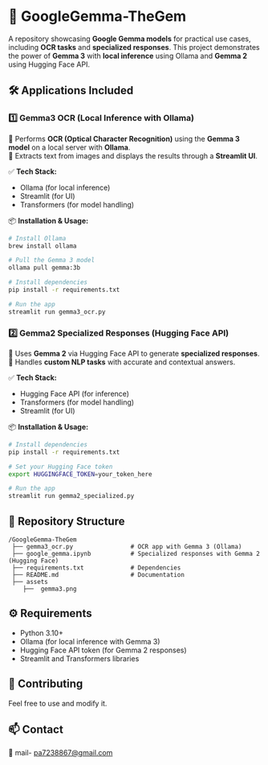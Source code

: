# 🚀 GoogleGemma-TheGem

A repository showcasing **Google Gemma models** for practical use cases, including **OCR tasks** and **specialized responses**. This project demonstrates the power of **Gemma 3** with **local inference** using Ollama and **Gemma 2** using Hugging Face API.

## 🛠️ Applications Included

### 1️⃣ Gemma3 OCR (Local Inference with Ollama)
🔹 Performs **OCR (Optical Character Recognition)** using the **Gemma 3 model** on a local server with **Ollama**.  
🔹 Extracts text from images and displays the results through a **Streamlit UI**.

✅ **Tech Stack:**
- Ollama (for local inference)
- Streamlit (for UI)
- Transformers (for model handling)

📦 **Installation & Usage:**
```bash
# Install Ollama
brew install ollama

# Pull the Gemma 3 model
ollama pull gemma:3b

# Install dependencies
pip install -r requirements.txt

# Run the app
streamlit run gemma3_ocr.py
```

### 2️⃣ Gemma2 Specialized Responses (Hugging Face API)
🔹 Uses **Gemma 2** via Hugging Face API to generate **specialized responses**.  
🔹 Handles **custom NLP tasks** with accurate and contextual answers.

✅ **Tech Stack:**
- Hugging Face API (for inference)
- Transformers (for model handling)
- Streamlit (for UI)

📦 **Installation & Usage:**
```bash
# Install dependencies
pip install -r requirements.txt

# Set your Hugging Face token
export HUGGINGFACE_TOKEN=your_token_here

# Run the app
streamlit run gemma2_specialized.py
```

## 📂 Repository Structure
```
/GoogleGemma-TheGem
 ├── gemma3_ocr.py                # OCR app with Gemma 3 (Ollama)
 ├── google_gemma.ipynb           # Specialized responses with Gemma 2 (Hugging Face)
 ├── requirements.txt             # Dependencies
 ├── README.md                    # Documentation
 ├── assets                  
    ├──  gemma3.png                   
```

## ⚙️ Requirements
- Python 3.10+
- Ollama (for local inference with Gemma 3)
- Hugging Face API token (for Gemma 2 responses)
- Streamlit and Transformers libraries

## 🚀 Contributing
Feel free to use and modify it.

## 📫 Contact
👤 mail- pa7238867@gmail.com  
